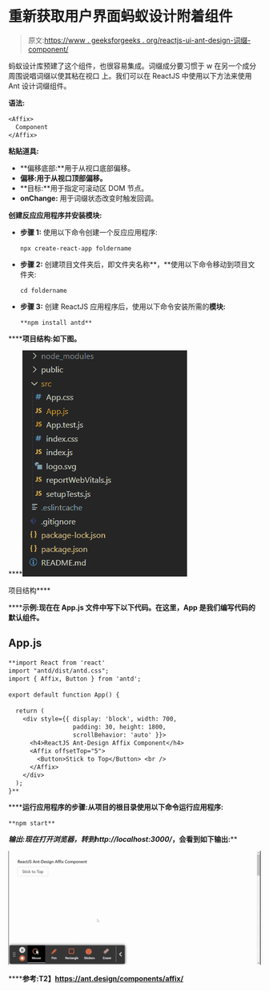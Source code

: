 # 重新获取用户界面蚂蚁设计附着组件

> 原文:[https://www . geeksforgeeks . org/reactjs-ui-ant-design-词缀-component/](https://www.geeksforgeeks.org/reactjs-ui-ant-design-affix-component/)

蚂蚁设计库预建了这个组件，也很容易集成。词缀成分要习惯于 w 在另一个成分周围说唱词缀以使其粘在视口 上。我们可以在 ReactJS 中使用以下方法来使用 Ant 设计词缀组件。

**语法:**

```
<Affix>
  Component
</Affix>

```

**粘贴道具:**

*   **偏移底部:**用于从视口底部偏移。
*   **偏移:用于从视口顶部偏移。**
*   **目标:**用于指定可滚动区 DOM 节点。
*   **onChange:** 用于词缀状态改变时触发回调。

**创建反应应用程序并安装模块:**

*   **步骤 1:** 使用以下命令创建一个反应应用程序:

    ```
    npx create-react-app foldername
    ```

*   **步骤 2:** 创建项目文件夹后，即文件夹名称**，**使用以下命令移动到项目文件夹:

    ```
    cd foldername
    ```

*   **步骤 3:** 创建 ReactJS 应用程序后，使用以下命令安装所需的****模块:****

    ```
    **npm install antd**
    ```

******项目结构:**如下图。****

****![](img/f04ae0d8b722a9fff0bd9bd138b29c23.png)

项目结构**** 

******示例:**现在在 **App.js** 文件中写下以下代码。在这里，App 是我们编写代码的默认组件。****

## ****App.js****

```
**import React from 'react'
import "antd/dist/antd.css";
import { Affix, Button } from 'antd';

export default function App() {

  return (
    <div style={{ display: 'block', width: 700,
                  padding: 30, height: 1800, 
                  scrollBehavior: 'auto' }}>
      <h4>ReactJS Ant-Design Affix Component</h4>
      <Affix offsetTop="5">
        <Button>Stick to Top</Button> <br />
      </Affix>
    </div>
  );
}**
```

******运行应用程序的步骤:**从项目的根目录使用以下命令运行应用程序:****

```
**npm start**
```

******输出:**现在打开浏览器，转到***http://localhost:3000/***，会看到如下输出:****

****![](img/79687135f3d6be9e709eaaf7e2608fa6.png)****

******参考:**T2】https://ant.design/components/affix/****